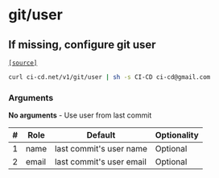 # git/user

## If missing, configure git user
[`[source]`](https://github.com/omrilotan/ci-cd.net/blob/master/scripts/v1/git/user)

<!--email_off-->
```sh
curl ci-cd.net/v1/git/user | sh -s CI-CD ci-cd@gmail.com
```
<!--/email_off-->

### Arguments
**No arguments** - Use user from last commit

| # | Role | Default | Optionality
| --- | --- | --- | ---
| 1 | name | last commit's user name | Optional
| 2 | email | last commit's user email | Optional

